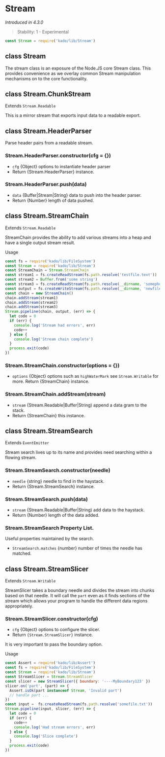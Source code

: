 # Stream
*Introduced in 4.3.0*
> Stability: 1 - Experimental
```js
const Stream = require('kado/lib/Stream')
```

## class Stream

The stream class is an exposure of the Node.JS core Stream class. This provides
convenience as we overlay common Stream manipulation mechanisms on to the core
functionality.

## class Stream.ChunkStream

Extends `Stream.Readable`

This is a mirror stream that exports input data to a readable export.

## class Stream.HeaderParser

Parse header pairs from a readable stream.

### Stream.HeaderParser.constructor(cfg = {})
* `cfg` {Object} options to instantiate header parser
* Return {Stream.HeaderParser} instance.

### Stream.HeaderParser.push(data)
* `data` {Buffer|Stream|String} data to push into the header parser.
* Return {Number} length of data pushed.

## class Stream.StreamChain

Extends `Stream.Readable`

StreamChain provides the ability to add various streams into a heap and have a
single output stream result.

Usage

```js
const fs = require('kado/lib/FileSystem')
const Stream = require('kado/lib/Stream')
const StreamChain = Stream.StreamChain
const stream1 = fs.createReadStream(fs.path.resolve('testfile.text'))
const stream2 = Buffer.from('some string')
const stream3 = fs.createReadStream(fs.path.resolve(__dirname, 'somephoto.jpg'))
const output = fs.createWriteStream(fs.path.resolve(__dirname, 'newfile.pack'))
const chain = new StreamChain()
chain.addStream(stream1)
chain.addStream(stream2)
chain.addStream(stream3)
Stream.pipeline(chain, output, (err) => {
  let code = 0
  if (err) {
    console.log('Stream had errors', err)
    code++
  } else {
    console.log('Stream chain complete')
  }
  process.exit(code)
})
```

### Stream.StreamChain.constructor(options = {})
* `options` {Object} options such as `highWaterMark` see `Stream.Writable` for\
more.
Return {StreamChain} instance.

### Stream.StreamChain.addStream(stream)
* `stream` {Stream.Readable|Buffer|String) append a data gram to the stack.
* Return {StreamChain} this instance.

## class Stream.StreamSearch

Extends `EventEmitter`

Stream search lives up to its name and provides need searching within a flowing
stream.

### Stream.StreamSearch.constructor(needle)
* `needle` {string} needle to find in the haystack.
* Return {Stream.StreamSearch} instance.

### Stream.StreamSearch.push(data)
* `stream` {Stream.Readable|Buffer|String) add data to the haystack.
* Return {Number} length of the data added.

### Stream.StreamSearch Property List.

Useful properties maintained by the search.
* `StreamSearch.matches` {number} number of times the needle has matched.

## class Stream.StreamSlicer

Extends `Stream.Writable`

StreamSlicer takes a boundary needle and divides the stream into chunks based on
that needle. It will call the `part` even as it finds sections of the stream
which allows your program to handle the different data regions appropriately.

### Stream.StreamSlicer.constructor(cfg)
* `cfg` {Object} options to configure the slicer.
* Return `{Stream.StreamSlicer}` instance.

It is very important to pass the boundary option.

Usage

```js
const Assert = require('kado/lib/Assert')
const fs = require('kado/lib/FileSystem')
const Stream = require('kado/lib/Stream')
const StreamSlicer = Stream.StreamSlicer
const slicer = new StreamSlicer({ boundary: '----MyBoundary123' })
slicer.on('part', (part) => {
  Assert.isOk(part instanceof Stream, 'Invalid part')
  // handle part ...
})
const input =  fs.createReadStream(fs.path.resolve('somefile.txt'))
Stream.pipeline(input, slicer, (err) => {
  let code = 0
  if (err) {
    code++
    console.log('Had stream errors', err)
  } else {
    console.log('Slice complete')
  }
  process.exit(code)
})
```
